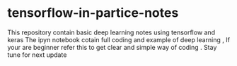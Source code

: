 # tensorflow-in-partice-notes
This repository contain basic deep learning notes using tensorflow and keras
The ipyn notebook cotain full coding and example  of deep learning , If your are beginner refer this to get clear and simple way of coding .
Stay tune for next update 
